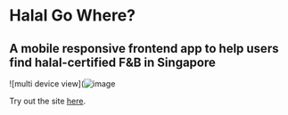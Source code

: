 # Halal Go Where? 
## A mobile responsive frontend app to help users find halal-certified F&B in Singapore

![multi device view](![image](https://github.com/RecursiveDev/leaflet-project-halal-eateries-sg/blob/main/readme%20assets/multi-device-view.PNG)

Try out the site [here](https://halalgowhere.netlify.app/).

